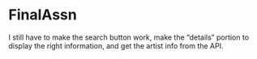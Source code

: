 # FinalAssn


I still have to make the search button work, make the “details” portion to display the right information, and get the artist info from the API.
